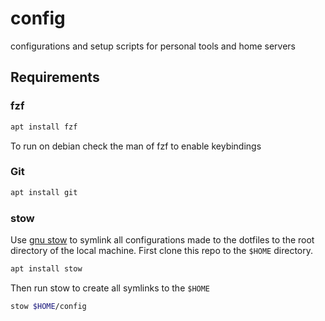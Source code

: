 # config
configurations and setup scripts for personal tools and home servers

## Requirements

### fzf
```bash
apt install fzf
```

To run on debian check the man of fzf to enable keybindings

### Git
```bash
apt install git
```

### stow
Use [gnu stow]() to symlink all configurations made to the dotfiles to the root directory of the local machine. First clone this repo to the
`$HOME` directory.

```bash
apt install stow
```

Then run stow to create all symlinks to the `$HOME`

```bash
stow $HOME/config
```
